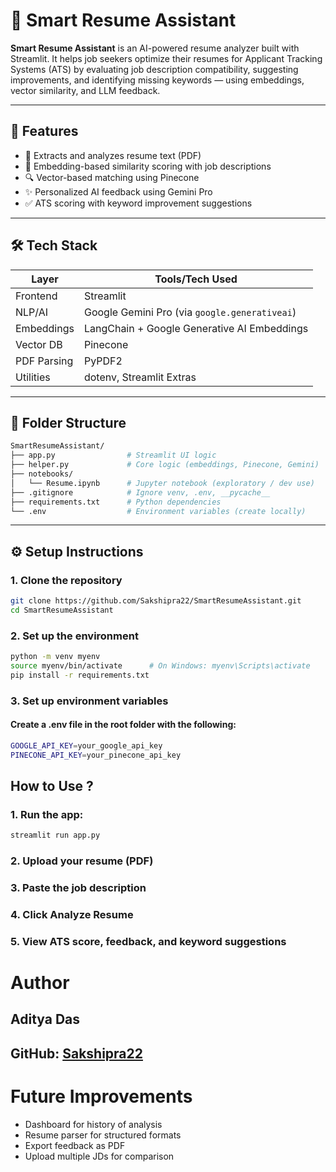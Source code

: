 # 🎯 Smart Resume Assistant

**Smart Resume Assistant** is an AI-powered resume analyzer built with Streamlit. It helps job seekers optimize their resumes for Applicant Tracking Systems (ATS) by evaluating job description compatibility, suggesting improvements, and identifying missing keywords — using embeddings, vector similarity, and LLM feedback.

---

## 🚀 Features

- 📄 Extracts and analyzes resume text (PDF)
- 🧠 Embedding-based similarity scoring with job descriptions
- 🔍 Vector-based matching using Pinecone
- ✨ Personalized AI feedback using Gemini Pro
- ✅ ATS scoring with keyword improvement suggestions

---

## 🛠️ Tech Stack

| Layer           | Tools/Tech Used                                |
|----------------|--------------------------------------------------|
| Frontend       | Streamlit                                       |
| NLP/AI         | Google Gemini Pro (via `google.generativeai`)   |
| Embeddings     | LangChain + Google Generative AI Embeddings     |
| Vector DB      | Pinecone                                         |
| PDF Parsing    | PyPDF2                                           |
| Utilities      | dotenv, Streamlit Extras                        |

---

## 📂 Folder Structure

```bash
SmartResumeAssistant/
├── app.py                # Streamlit UI logic
├── helper.py             # Core logic (embeddings, Pinecone, Gemini)
├── notebooks/
│   └── Resume.ipynb      # Jupyter notebook (exploratory / dev use)
├── .gitignore            # Ignore venv, .env, __pycache__
├── requirements.txt      # Python dependencies
└── .env                  # Environment variables (create locally)
```
---

## ⚙️ Setup Instructions

### 1. Clone the repository

```bash
git clone https://github.com/Sakshipra22/SmartResumeAssistant.git
cd SmartResumeAssistant
```
### 2. Set up the environment

```bash
python -m venv myenv
source myenv/bin/activate      # On Windows: myenv\Scripts\activate
pip install -r requirements.txt
```

### 3. Set up environment variables
#### Create a .env file in the root folder with the following:
```bash
GOOGLE_API_KEY=your_google_api_key
PINECONE_API_KEY=your_pinecone_api_key
```

## How to Use ?

### 1. Run the app:
```bash
streamlit run app.py
```

### 2. Upload your resume (PDF)
### 3. Paste the job description
### 4. Click Analyze Resume
### 5. View ATS score, feedback, and keyword suggestions

# Author
## Aditya Das
## GitHub: [Sakshipra22](https://www.github.com/sakshipra22)

# Future Improvements
- Dashboard for history of analysis
- Resume parser for structured formats
- Export feedback as PDF
- Upload multiple JDs for comparison

